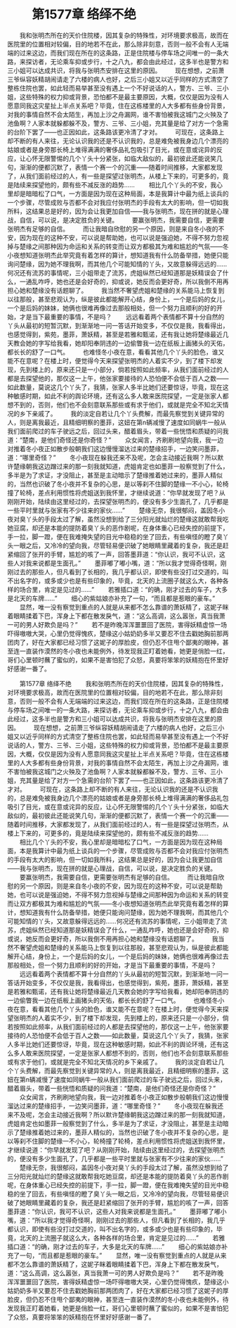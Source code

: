 # 　　第1577章 络绎不绝
　　我和张明杰所在的天价住院楼，因其复杂的特殊性，对环境要求极高，故而在医院里的位置相对较偏，目的地若不在此，那么除非刻意，否则一般不会有人无端端的过来这边，而我们现在所在的这条路，正是住院楼与停车场之间唯一的一条大路，来探访者，无论乘车抑或步行，十之八九，都会由此经过，这多半也是警方和三小姐可以达成共识，将我与张明杰安排在这里的原因。
　　现在想想，之前萧三爷纵容妖精胡闹请走了六楼的病人也好，之后三小姐又以近乎同样的方式清空了整栋住院也罢，如此轻而易举甚至没有遇上一个不好说话的人，警方、三爷、三小姐，这些特殊的权力抑或背景，恐怕都不是最主要原因，大概，仅仅是因为没有人愿意同我这灾星扯上半点关系吧？毕竟，住在这栋楼里的人大多都有些身份背景，对我的事情自然不会太陌生，再加上沙之舟漏网，谁不害怕被我这城门之火殃及了池鱼啊？人家本就躲都躲不及，警方、三爷、三小姐，充其量是给了对方一个急需的台阶下罢了——也正因如此，这条路该更冷清了才对。
　　可现在，这条路上却不断的有人来往，无论认识我的还是不认识我的，总是难免被我身边几个漂亮的姑娘或者是身旁那长椅上堆得满满的奢侈品礼包吸引了目光，或在意或诧异的反应，让心怀无限警惕的几个丫头十分紧张，如临大敌似的，最初彼此还能说笑几句，渐渐的便都沉默了，表情一个赛一个的沉重——随着时间推移，大家都发现了，从我们面前经过的人，有一些是探望过张明杰，从楼上下来的，可更多的，竟是陆续来探望他的，颇有些不减反涨的趋势……
　　相比几个丫头的不安，我心里却是暗暗松了口气，一方面是因为现在这种局面，本是我算计中最为纸上谈兵的一个步骤，尽管成败与否都不会对我应付张明杰的手段有太大的影响，但一切如我所料，这结果总是好的，因为会让我更加自信——我与张明杰，现在拼的就是心理战，自信，可以说，是决定胜负的关键。
　　要赢张明杰，我需要自信，更需要张明杰有足够的自信。
　　而让我暗自欣慰的另一个原因，则是来自冬小夜的不安，因为现在的这种不安，可以说是帮助她，也可以说是强迫她，不得不努力忽视掉与楚缘之间那种因为命运和关系的转变而让双方都极其为难和尴尬的气氛——冬小夜想知道张明杰此举究竟有着怎样的算计，想知道我有什么防备举措，她便只能询问楚缘，因为她不理我啊，而其他几个可能知情的丫头，又故意躲得远远的……何况还有流苏的事情呢，三小姐带走了流苏，虎姐纵然已经知道那是妖精误会了什么，一通乱咋呼，她也还是会好奇的，抑或说，她反而会更好奇，所以我倒不用再担心她和楚缘没有话题聊了。
　　我当然不奢望虎姐和楚缘的关系能马上恢复到以往那般，甚至悲观认为，纵是彼此都能解开心结，身份上，一个是后妈的女儿，一个是后妈的妹妹，她俩也很难再像过去那般相处，但一个努力且顺利的好的开始，才是当下最重要的事情，不是吗？
　　远远看着两个表情都不算十分自然的丫头从最初的短暂沉默，到渐渐地一问一答话开始变多，不仅仅是我，我看得出，也感觉得到，紫苑，墨菲，萧妖精，甚至是若雅和甄诺，还有我让她将楚缘最近几天教会她的字写给我看，她却阳奉阴违的一边偷瞥我一边在纸板上画猪头的天佑，都长长的舒了一口气。
　　也难怪冬小夜在意，看看其他几个丫头的脸色，谁又能不在意呢？在楼上时，便觉得今天来探望张明杰的人着实不少，到了楼下却发现，先到楼上的，原来还只是一小部分，倘若按照如此频率，从我们面前经过的人都是去探望他的，那仅这一上午，他张家要接待的人恐怕便不会低于百人之数——如此数量，莫说这几个丫头了，我猜，张家人多半比她们还要惊讶，毕竟，现在这种敏感时期，如此不利的舆论环境，还有这么多人敢来医院探望，一定是张家人都想不到的，否则，他们也不会刻意联系那些或有求于他们，或就是完全不知北天情况的乡下亲戚了。
　　我的淡定自若让几个丫头费解，而最先察觉到关键异常的人，则是离我最近，且精细明察的墨菲，这妞在第n辆减慢了速度如同蜗牛一般从我们面前爬过的车子驶远之后，回过头来，醋着眉头，带着一些恍悟和质疑的问我道：“楚南，是他们奇怪还是你奇怪？”
　　众女闻言，齐刷刷地望向我，我一边对推着冬小夜正如散步般朝我们这边慢慢溜达过来的楚缘招手，一边笑问墨菲，道：“哪里奇怪？”
　　冬小夜现在躲我还来不及呢，怎会主动接近我啊？所以默许楚缘朝我这边蹭过来的那一刻我就知道，虎姐肯定也如墨菲一般察觉到了什么，多半是为了求证，才没阻止，甚至是主动暗示了楚缘推着她过来的，墨菲人精似的，当然也识破了冬小夜并不复杂的心思，是以等刹不住脚的楚缘一不小心，轮椅撞了轮椅，差点利用惯性将虎姐送到我怀里，才继续说道：“你早就发现了吧？从刚刚开始，陆续由这里经过的，去探望张明杰的，便没有多少生面孔了，几乎都是一些平时里就与张家有不少往来的家伙……”
　　楚缘无奈，我很郁闷，盖因冬小夜对臭丫头的手段太过了解，虽然没想到给了三分阳光就灿烂的楚缘这就敢帮我吃她豆腐，却还是本能的提防着臭丫头的恶作剧呢，在身体重心已经失控的前提下，手一拉，脚一蹬，便在我难掩失望的目光中稳稳的坐了回去，有些嗔怪的瞪了臭丫头一眼之后，又冷冷的望向我，尽管轻易便识破了她眼睛里藏着的复杂，我还是赶紧缩回了张开的手臂，尴尬的咳了一声，回答墨菲道：“你认识，我可不认识，这些人对我来说都是生面孔。”
　　墨菲嘟了嘟小嘴，道：“所以我才觉得奇怪啊，刚刚过去的那些人，但凡看到了长相的，我几乎都认识，即使有些没打过交道的，叫不出名字的，或多或少也是有些印象的，毕竟，北天的上流圈子就这么大，各种各样的场合里，肯定是见过的……”
　　若雅插口道：“的确，刚才过去的车子，大多是北天的车牌……”
　　细心的紫姑娘亦补充了一句，“而且都是惹眼的豪车。”
　　显然，唯一没有察觉到重点的人就是从来都不怎么靠谱的萧妖精了，这妮子眯着眼睛揉着下巴，浑身上下都在散发戾气，道：“这么高调，这么嚣张，真当我萧一可的男人好欺负是吗？”
　　若不是昨晚浑浑噩噩回了医院，害得妖精虚惊一场吓得嗷嗷大哭，心里仍觉得愧疚，楚缘这小姑奶奶多半又要忍不住去戳她胸前那两团肉了，好在大家都已经习惯了这妮子的厚脸皮，但仍忍不住甩个鄙夷的眼神，甚至连一直装作漠然的冬小夜也未能例外，待发现我正盯着她看，她更是俏脸一红，哥们心里顿时蘸了蜜似的，如果不是害怕犯了众怒，真要将笨笨的妖精抱在怀里好好感谢一番了。

　　第1577章 络绎不绝
　　我和张明杰所在的天价住院楼，因其复杂的特殊性，对环境要求极高，故而在医院里的位置相对较偏，目的地若不在此，那么除非刻意，否则一般不会有人无端端的过来这边，而我们现在所在的这条路，正是住院楼与停车场之间唯一的一条大路，来探访者，无论乘车抑或步行，十之八九，都会由此经过，这多半也是警方和三小姐可以达成共识，将我与张明杰安排在这里的原因。
　　现在想想，之前萧三爷纵容妖精胡闹请走了六楼的病人也好，之后三小姐又以近乎同样的方式清空了整栋住院也罢，如此轻而易举甚至没有遇上一个不好说话的人，警方、三爷、三小姐，这些特殊的权力抑或背景，恐怕都不是最主要原因，大概，仅仅是因为没有人愿意同我这灾星扯上半点关系吧？毕竟，住在这栋楼里的人大多都有些身份背景，对我的事情自然不会太陌生，再加上沙之舟漏网，谁不害怕被我这城门之火殃及了池鱼啊？人家本就躲都躲不及，警方、三爷、三小姐，充其量是给了对方一个急需的台阶下罢了——也正因如此，这条路该更冷清了才对。
　　可现在，这条路上却不断的有人来往，无论认识我的还是不认识我的，总是难免被我身边几个漂亮的姑娘或者是身旁那长椅上堆得满满的奢侈品礼包吸引了目光，或在意或诧异的反应，让心怀无限警惕的几个丫头十分紧张，如临大敌似的，最初彼此还能说笑几句，渐渐的便都沉默了，表情一个赛一个的沉重——随着时间推移，大家都发现了，从我们面前经过的人，有一些是探望过张明杰，从楼上下来的，可更多的，竟是陆续来探望他的，颇有些不减反涨的趋势……
　　相比几个丫头的不安，我心里却是暗暗松了口气，一方面是因为现在这种局面，本是我算计中最为纸上谈兵的一个步骤，尽管成败与否都不会对我应付张明杰的手段有太大的影响，但一切如我所料，这结果总是好的，因为会让我更加自信——我与张明杰，现在拼的就是心理战，自信，可以说，是决定胜负的关键。
　　要赢张明杰，我需要自信，更需要张明杰有足够的自信。
　　而让我暗自欣慰的另一个原因，则是来自冬小夜的不安，因为现在的这种不安，可以说是帮助她，也可以说是强迫她，不得不努力忽视掉与楚缘之间那种因为命运和关系的转变而让双方都极其为难和尴尬的气氛——冬小夜想知道张明杰此举究竟有着怎样的算计，想知道我有什么防备举措，她便只能询问楚缘，因为她不理我啊，而其他几个可能知情的丫头，又故意躲得远远的……何况还有流苏的事情呢，三小姐带走了流苏，虎姐纵然已经知道那是妖精误会了什么，一通乱咋呼，她也还是会好奇的，抑或说，她反而会更好奇，所以我倒不用再担心她和楚缘没有话题聊了。
　　我当然不奢望虎姐和楚缘的关系能马上恢复到以往那般，甚至悲观认为，纵是彼此都能解开心结，身份上，一个是后妈的女儿，一个是后妈的妹妹，她俩也很难再像过去那般相处，但一个努力且顺利的好的开始，才是当下最重要的事情，不是吗？
　　远远看着两个表情都不算十分自然的丫头从最初的短暂沉默，到渐渐地一问一答话开始变多，不仅仅是我，我看得出，也感觉得到，紫苑，墨菲，萧妖精，甚至是若雅和甄诺，还有我让她将楚缘最近几天教会她的字写给我看，她却阳奉阴违的一边偷瞥我一边在纸板上画猪头的天佑，都长长的舒了一口气。
　　也难怪冬小夜在意，看看其他几个丫头的脸色，谁又能不在意呢？在楼上时，便觉得今天来探望张明杰的人着实不少，到了楼下却发现，先到楼上的，原来还只是一小部分，倘若按照如此频率，从我们面前经过的人都是去探望他的，那仅这一上午，他张家要接待的人恐怕便不会低于百人之数——如此数量，莫说这几个丫头了，我猜，张家人多半比她们还要惊讶，毕竟，现在这种敏感时期，如此不利的舆论环境，还有这么多人敢来医院探望，一定是张家人都想不到的，否则，他们也不会刻意联系那些或有求于他们，或就是完全不知北天情况的乡下亲戚了。
　　我的淡定自若让几个丫头费解，而最先察觉到关键异常的人，则是离我最近，且精细明察的墨菲，这妞在第n辆减慢了速度如同蜗牛一般从我们面前爬过的车子驶远之后，回过头来，醋着眉头，带着一些恍悟和质疑的问我道：“楚南，是他们奇怪还是你奇怪？”
　　众女闻言，齐刷刷地望向我，我一边对推着冬小夜正如散步般朝我们这边慢慢溜达过来的楚缘招手，一边笑问墨菲，道：“哪里奇怪？”
　　冬小夜现在躲我还来不及呢，怎会主动接近我啊？所以默许楚缘朝我这边蹭过来的那一刻我就知道，虎姐肯定也如墨菲一般察觉到了什么，多半是为了求证，才没阻止，甚至是主动暗示了楚缘推着她过来的，墨菲人精似的，当然也识破了冬小夜并不复杂的心思，是以等刹不住脚的楚缘一不小心，轮椅撞了轮椅，差点利用惯性将虎姐送到我怀里，才继续说道：“你早就发现了吧？从刚刚开始，陆续由这里经过的，去探望张明杰的，便没有多少生面孔了，几乎都是一些平时里就与张家有不少往来的家伙……”
　　楚缘无奈，我很郁闷，盖因冬小夜对臭丫头的手段太过了解，虽然没想到给了三分阳光就灿烂的楚缘这就敢帮我吃她豆腐，却还是本能的提防着臭丫头的恶作剧呢，在身体重心已经失控的前提下，手一拉，脚一蹬，便在我难掩失望的目光中稳稳的坐了回去，有些嗔怪的瞪了臭丫头一眼之后，又冷冷的望向我，尽管轻易便识破了她眼睛里藏着的复杂，我还是赶紧缩回了张开的手臂，尴尬的咳了一声，回答墨菲道：“你认识，我可不认识，这些人对我来说都是生面孔。”
　　墨菲嘟了嘟小嘴，道：“所以我才觉得奇怪啊，刚刚过去的那些人，但凡看到了长相的，我几乎都认识，即使有些没打过交道的，叫不出名字的，或多或少也是有些印象的，毕竟，北天的上流圈子就这么大，各种各样的场合里，肯定是见过的……”
　　若雅插口道：“的确，刚才过去的车子，大多是北天的车牌……”
　　细心的紫姑娘亦补充了一句，“而且都是惹眼的豪车。”
　　显然，唯一没有察觉到重点的人就是从来都不怎么靠谱的萧妖精了，这妮子眯着眼睛揉着下巴，浑身上下都在散发戾气，道：“这么高调，这么嚣张，真当我萧一可的男人好欺负是吗？”
　　若不是昨晚浑浑噩噩回了医院，害得妖精虚惊一场吓得嗷嗷大哭，心里仍觉得愧疚，楚缘这小姑奶奶多半又要忍不住去戳她胸前那两团肉了，好在大家都已经习惯了这妮子的厚脸皮，但仍忍不住甩个鄙夷的眼神，甚至连一直装作漠然的冬小夜也未能例外，待发现我正盯着她看，她更是俏脸一红，哥们心里顿时蘸了蜜似的，如果不是害怕犯了众怒，真要将笨笨的妖精抱在怀里好好感谢一番了。
